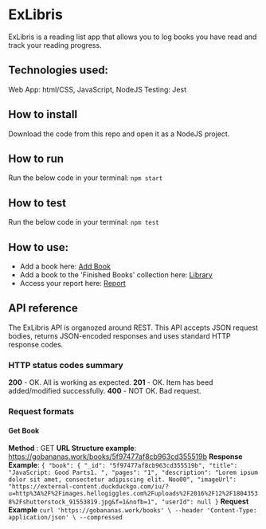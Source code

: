 # ExLibris

ExLibris is a reading list app that allows you to log books you have read and track your reading progress.

## Technologies used:

Web App: html/CSS, JavaScript, NodeJS
Testing: Jest

## How to install

Download the code from this repo and open it as a NodeJS project.

## How to run

Run the below code in your terminal:
`npm start`

## How to test

Run the below code in your terminal:
`npm test`

## How to use:

- Add a book here:
  [Add Book](http://localhost:8000/admin/add-book)
- Add a book to the 'Finished Books' collection here:
  [Library](http://localhost:8000/)
- Access your report here:
  [Report](http://localhost:8000/report)

## API reference

The ExLibris API is organozed around REST.
This API accepts JSON request bodies, returns JSON-encoded responses and uses standard HTTP response codes.

### HTTP status codes summary

**200** - OK. All is working as expected.
**201** - OK. Item has beed added/modified successfully.
**400** - NOT OK. Bad request.

### Request formats

#### Get Book

**Method** : GET
**URL Structure example**: https://gobananas.work/books/5f97477af8cb963cd355519b
**Response Example**:
`{ "book": { "_id": "5f97477af8cb963cd355519b", "title": "JavaScript: Good Parts1. ", "pages": "1", "description": "Lorem ipsum dolor sit amet, consectetur adipiscing elit. Noo00", "imageUrl": "https://external-content.duckduckgo.com/iu/?u=http%3A%2F%2Fimages.hellogiggles.com%2Fuploads%2F2016%2F12%2F18043538%2Fshutterstock_91553819.jpg&f=1&nofb=1", "userId": null }`
**Request Example**
`curl 'https://gobananas.work/books' \ --header 'Content-Type: application/json' \ --compressed`
